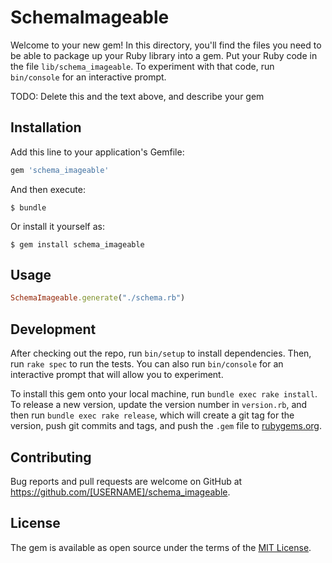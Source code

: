 # SchemaImageable

Welcome to your new gem! In this directory, you'll find the files you need to be able to package up your Ruby library into a gem. Put your Ruby code in the file `lib/schema_imageable`. To experiment with that code, run `bin/console` for an interactive prompt.

TODO: Delete this and the text above, and describe your gem

## Installation

Add this line to your application's Gemfile:

```ruby
gem 'schema_imageable'
```

And then execute:

    $ bundle

Or install it yourself as:

    $ gem install schema_imageable

## Usage

```ruby
SchemaImageable.generate("./schema.rb")
```

## Development

After checking out the repo, run `bin/setup` to install dependencies. Then, run `rake spec` to run the tests. You can also run `bin/console` for an interactive prompt that will allow you to experiment.

To install this gem onto your local machine, run `bundle exec rake install`. To release a new version, update the version number in `version.rb`, and then run `bundle exec rake release`, which will create a git tag for the version, push git commits and tags, and push the `.gem` file to [rubygems.org](https://rubygems.org).

## Contributing

Bug reports and pull requests are welcome on GitHub at https://github.com/[USERNAME]/schema_imageable.

## License

The gem is available as open source under the terms of the [MIT License](https://opensource.org/licenses/MIT).
